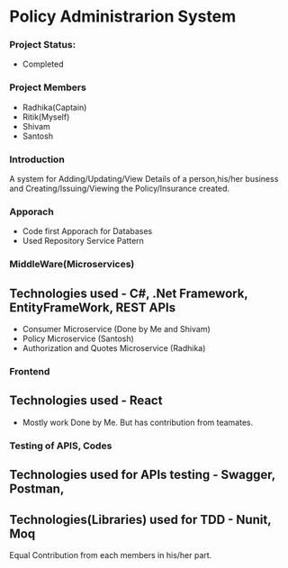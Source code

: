 # Policy Administrarion System

### Project Status: 
- Completed

### Project Members
- Radhika(Captain)
- Ritik(Myself)
- Shivam
- Santosh

### Introduction
A system for Adding/Updating/View Details of a person,his/her business and Creating/Issuing/Viewing the Policy/Insurance created.

### Apporach
- Code first Apporach for Databases
- Used Repository Service Pattern

### MiddleWare(Microservices)
## Technologies used - C#, .Net Framework, EntityFrameWork, REST APIs
- Consumer Microservice (Done by Me and Shivam)
- Policy Microservice (Santosh)
- Authorization and Quotes Microservice (Radhika)

### Frontend
## Technologies used - React
- Mostly work Done by Me. But has contribution from teamates.

### Testing of APIS, Codes
## Technologies used for APIs testing - Swagger, Postman,
## Technologies(Libraries) used for TDD - Nunit, Moq
Equal Contribution from each members in his/her part.
